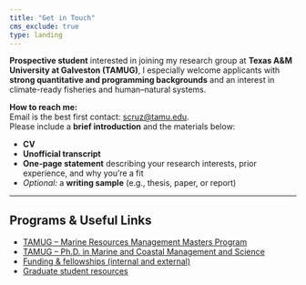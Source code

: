 ```yaml
---
title: "Get in Touch"
cms_exclude: true
type: landing
---
```


**Prospective student** interested in joining my research group at **Texas A&M University at Galveston (TAMUG)**, I especially welcome applicants with **strong quantitative and programming backgrounds** and an interest in climate-ready fisheries and human–natural systems.

**How to reach me:**  
Email is the best first contact: [scruz@tamu.edu](mailto:scruz@tamu.edu).  
Please include a **brief introduction** and the materials below:

- **CV**  
- **Unofficial transcript**  
- **One-page statement** describing your research interests, prior experience, and why you’re a fit  
- *Optional:* a **writing sample** (e.g., thesis, paper, or report)

---
## Programs & Useful Links

- [TAMUG – Marine Resources Management Masters Program](https://marine.tamu.edu/academics/graduate-programs/masters-marine-resource-management.html)
- [TAMUG – Ph.D. in Marine and Coastal Management and Science](https://marine.tamu.edu/academics/graduate-programs/phd-marine-coastal-science.html)
- [Funding & fellowships (internal and external)](https://www.tamug.edu/grad/Incoming-Students/Student-Financial-Support.html)
- [Graduate student resources](https://marine.tamu.edu/campus-resources/index.html)
